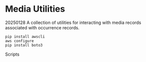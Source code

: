 # Media Utilities
20250128
A collection of utilities for interacting with media records associated with occurrence records.

```
pip install awscli
aws configure
pip install boto3
```

Scripts
